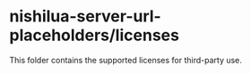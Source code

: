 # nishilua-server-url-placeholders/licenses

This folder contains the supported licenses for third-party use.
